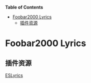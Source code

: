 <!-- START doctoc generated TOC please keep comment here to allow auto update -->
<!-- DON'T EDIT THIS SECTION, INSTEAD RE-RUN doctoc TO UPDATE -->
**Table of Contents**

- [Foobar2000 Lyrics](#foobar2000-lyrics)
  - [插件资源](#%E6%8F%92%E4%BB%B6%E8%B5%84%E6%BA%90)

<!-- END doctoc generated TOC please keep comment here to allow auto update -->

# Foobar2000 Lyrics

## 插件资源

[ESLyrics](Foobar2000/foo_uie_eslyric.fb2k-component)
